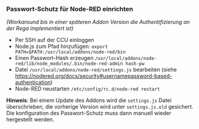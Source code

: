 ### Passwort-Schutz für Node-RED einrichten

_(Workaround bis in einer späteren Addon Version die Authentifizierung an der Rega implementiert ist)_

* Per SSH auf der CCU einloggen
* Node.js zum Pfad hinzufügen: `export PATH=$PATH:/usr/local/addons/node-red/bin`
* Einen Passwort-Hash erzeugen `/usr/local/addons/node-red/lib/node_modules/.bin/node-red-admin hash-pw`
* Datei `/usr/local/addons/node-red/settings.js` bearbeiten (siehe https://nodered.org/docs/security#usernamepassword-based-authentication)
* Node-RED neustarten `/etc/config/rc.d/node-red restart`

__Hinweis__: Bei einem Update des Addons wird die `settings.js` Datei überschrieben, die vorherige Version wird unter `settings.js.old` gesichert. Die konfiguration des Passwort-Schutz muss dann manuell wieder hergestellt werden.